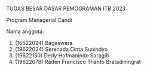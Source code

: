 TUGAS BESAR DASAR PEMOGRAMAN ITB 2023

Program Managerial Candi

Nama anggota: 
  1. (16522024) Bagaswara
  2. (19622024) Serenada Cinta Sunindyo
  3. (19622150) Dedy Hofmanindo Saragih
  4. (19622078) Raden Francisco Trianto Bratadiningrat 
